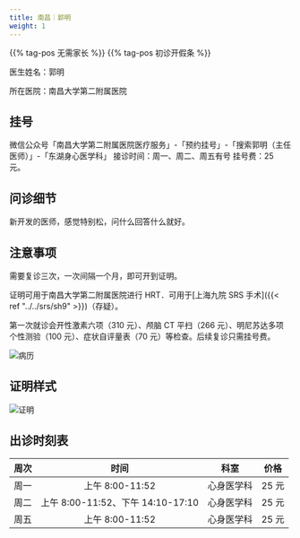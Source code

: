 ```yaml
---
title: 南昌｜郭明
weight: 1
---
```


{{% tag-pos 无需家长 %}} {{% tag-pos 初诊开假条 %}}

医生姓名：郭明

所在医院：南昌大学第二附属医院

## 挂号

微信公众号「南昌大学第二附属医院医疗服务」-「预约挂号」-「搜索郭明（主任医师）」-「东湖身心医学科」
接诊时间：周一、周二、周五有号
挂号费：25 元。

## 问诊细节

新开发的医师，感觉特别松，问什么回答什么就好。

## 注意事项

需要复诊三次，一次间隔一个月，即可开到证明。

证明可用于南昌大学第二附属医院进行 HRT．可用于[上海九院 SRS 手术]({{< ref "../../srs/sh9" >}})（存疑）。

第一次就诊会开性激素六项（310 元）、颅脑 CT 平扫（266 元）、明尼苏达多项个性测验（100 元）、症状自评量表（70 元）等检查。后续复诊只需挂号费。

![病历](images/doctor/guo-ming-bl.jpg)

## 证明样式

![证明](images/doctor/guo-ming-zm.jpg)

## 出诊时刻表

| 周次 | 时间 | 科室 | 价格 |
| :---: | :---: | :---: | :---: |
| 周一 | 上午 8:00-11:52 | 心身医学科 | 25 元 |
| 周二 | 上午 8:00-11:52、下午 14:10-17:10 | 心身医学科 | 25 元 |
| 周五 | 上午 8:00-11:52 | 心身医学科 | 25 元 |
